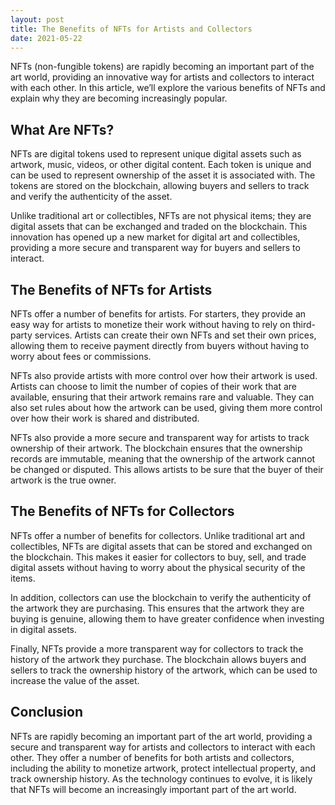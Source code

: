 ```yaml
---
layout: post
title: The Benefits of NFTs for Artists and Collectors
date: 2021-05-22
---
```

NFTs (non-fungible tokens) are rapidly becoming an important part of the art world, providing an innovative way for artists and collectors to interact with each other. In this article, we’ll explore the various benefits of NFTs and explain why they are becoming increasingly popular.

## What Are NFTs?

NFTs are digital tokens used to represent unique digital assets such as artwork, music, videos, or other digital content. Each token is unique and can be used to represent ownership of the asset it is associated with. The tokens are stored on the blockchain, allowing buyers and sellers to track and verify the authenticity of the asset.

Unlike traditional art or collectibles, NFTs are not physical items; they are digital assets that can be exchanged and traded on the blockchain. This innovation has opened up a new market for digital art and collectibles, providing a more secure and transparent way for buyers and sellers to interact.

## The Benefits of NFTs for Artists

NFTs offer a number of benefits for artists. For starters, they provide an easy way for artists to monetize their work without having to rely on third-party services. Artists can create their own NFTs and set their own prices, allowing them to receive payment directly from buyers without having to worry about fees or commissions.

NFTs also provide artists with more control over how their artwork is used. Artists can choose to limit the number of copies of their work that are available, ensuring that their artwork remains rare and valuable. They can also set rules about how the artwork can be used, giving them more control over how their work is shared and distributed.

NFTs also provide a more secure and transparent way for artists to track ownership of their artwork. The blockchain ensures that the ownership records are immutable, meaning that the ownership of the artwork cannot be changed or disputed. This allows artists to be sure that the buyer of their artwork is the true owner.

## The Benefits of NFTs for Collectors

NFTs offer a number of benefits for collectors. Unlike traditional art and collectibles, NFTs are digital assets that can be stored and exchanged on the blockchain. This makes it easier for collectors to buy, sell, and trade digital assets without having to worry about the physical security of the items.

In addition, collectors can use the blockchain to verify the authenticity of the artwork they are purchasing. This ensures that the artwork they are buying is genuine, allowing them to have greater confidence when investing in digital assets.

Finally, NFTs provide a more transparent way for collectors to track the history of the artwork they purchase. The blockchain allows buyers and sellers to track the ownership history of the artwork, which can be used to increase the value of the asset.

## Conclusion

NFTs are rapidly becoming an important part of the art world, providing a secure and transparent way for artists and collectors to interact with each other. They offer a number of benefits for both artists and collectors, including the ability to monetize artwork, protect intellectual property, and track ownership history. As the technology continues to evolve, it is likely that NFTs will become an increasingly important part of the art world.